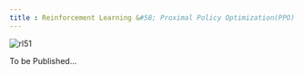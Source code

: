```yaml
---
title : Reinforcement Learning &#58; Proximal Policy Optimization(PPO)
---
```


![rl51](https://www.programmersought.com/images/421/e4ad26df83be0de427fae019ecaa2295.png)

To be Published...
